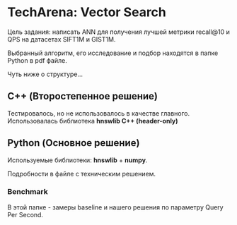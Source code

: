 # TechArena: Vector Search

Цель задания: написать ANN для получения лучшей метрики recall@10 и QPS на датасетах SIFT1M и GIST1M.

Выбранный алгоритм, его исследование и подбор находятся в папке Python в pdf файле.

Чуть ниже о структуре...

## C++ (Второстепенное решение)

Тестировалось, но не использовалось в качестве главного. Использовалась библиотека <b>hnswlib C++ (header-only)</b>

## Python (Основное решение)

Используемые библиотеки: <b>hnswlib</b> + <b>numpy</b>.

Подробности в файле с техническим решением.

### Benchmark 

В этой папке - замеры baseline и нашего решения по параметру Query Per Second.
